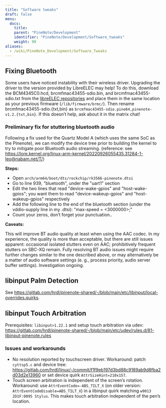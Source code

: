 ```yaml
---
title: "Software tweaks"
draft: false
menu:
  docs:
    title:
    parent: "PineNote/Development"
    identifier: "PineNote/Development/Software_tweaks"
    weight: 99
aliases:
  - /wiki/PineNote_Development/Software_Tweaks
---
```


## Fixing Bluetooth
Some users have noticed instability with their wireless driver. Upgrading the driver to the version provided by LibreELEC may help! To do this, download the BCM4345C0.hcd, brcmfmac43455-sdio.bin, and brcmfmac43455-sdio.txt from the [libreELEC repositories](https://github.com/LibreELEC/brcmfmac_sdio-firmware/tree/master) and place them in the same location as your previous firmware (`/lib/firmware/brmc/`). Then rename brcmfmac43455-sdio.{txt,bin} as `brcmfmac43455-sdio.pine64,pinenote-v1.2.{txt,bin}`. If this doesn’t help, ask about it in the matrix chat!

### Preliminary fix for stuttering bluetooth audio

Following a fix used for the Quartz Model A (which uses the same SoC as the Pinenote), we can modify the device tree prior to building the kernel to try to mitigate poor Bluetooth audio streaming. (reference: see https://lore.kernel.org/linux-arm-kernel/20220926055435.31284-1-leo@nabam.net/T/)

**Steps:**

* Open `arch/arm64/boot/dts/rockchip/rk3566-pinenote.dtsi`
* Go to line 939, "bluetooth", under the "uart1" section
* Edit the two lines that read "device-wake-gpios" and "host-wake-gpios"; you want them to read "device-wakeup-gpios" and "host-wakeup-gpios" respectively
* Add the following line to the end of the bluetooth section (under the vddio-supply line in my .dtsi): "max-speed = <3000000>;"
* Count your zeros, don’t forget your punctuation..

**Caveats:**

This will improve BT audio quality at least when using the AAC codec. In my experience, the quality is more than acceptable, but there are still issues apparent: occasional isolated stutters even on AAC; prohibitively frequent stutters on SBC-XQ remain. Fully resolving BT audio issues might require further changes similar to the one described above, or may alternatively be a matter of audio software settings (e. g., process priority, audio server buffer settings). Investigation ongoing.

## libinput Palm Detection

See https://gitlab.com/hrdl/pinenote-shared/-/blob/main/etc/libinput/local-overrides.quirks.

## libinput Touch Arbitration

Prerequisites: `libinput>1.22.1` and setup touch arbitration via udev: https://gitlab.com/hrdl/pinenote-shared/-/blob/main/etc/udev/rules.d/81-libinput-pinenote.rules

### Issues and workarounds

* No resolution reported by touchscreen driver. Workaround: patch `cyttsp5.c` and device tree: https://gitlab.com/hrdl/linux/-/commit/f1f9eb197d3bd88c9189ab9d8fba2d03d2e13960 or set device quirk `AttrSizeHint=210x157`.
* Touch screen arbitration is independent of the screen’s rotation. Workaround: use `AttrEventCode=-ABS_TILT_X` (on older version: `AttrEventCodeDisable=ABS_TILT_X`) in a libinput quirk matching `w9013 2D1F:0095 Stylus`. This makes touch arbitration independent of the pen’s location.
